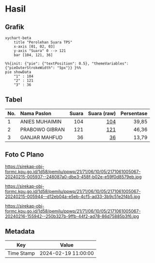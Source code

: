 # Hasil

## Grafik

```mermaid
xychart-beta
    title "Perolehan Suara TPS"
    x-axis [01, 02, 03]
    y-axis "Suara" 0 --> 121
    bar [104, 121, 36]
```

```mermaid
%%{init: {"pie": {"textPosition": 0.5}, "themeVariables": {"pieOuterStrokeWidth": "5px"}} }%%
pie showData
    "1" : 104
    "2" : 121
    "3" : 36
```

## Tabel

| No. | Nama Paslon    | Suara | Suara (raw) | Persentase |
|:--- |:-------------- | -----:| -----------:| ----------:|
| 1   | ANIES MUHAIMIN | 104   | [104][p-1]  | 39,85      |
| 2   | PRABOWO GIBRAN | 121   | [121][p-2]  | 46,36      |
| 3   | GANJAR MAHFUD  | 36    | [36][p-3]   | 13,79      |


[p-1]: https://github.com/gigit-pemilu/pemilu-2024-21-kepulauan-riau/blob/main/pilpres/hitung-suara/sub/21-kepulauan-riau/sub/71-kota-batam/sub/06-lubuk-baja/sub/1005-tanjung-uma/sub/067-tps/sub/paslon-1.txt
[p-2]: https://github.com/gigit-pemilu/pemilu-2024-21-kepulauan-riau/blob/main/pilpres/hitung-suara/sub/21-kepulauan-riau/sub/71-kota-batam/sub/06-lubuk-baja/sub/1005-tanjung-uma/sub/067-tps/sub/paslon-2.txt
[p-3]: https://github.com/gigit-pemilu/pemilu-2024-21-kepulauan-riau/blob/main/pilpres/hitung-suara/sub/21-kepulauan-riau/sub/71-kota-batam/sub/06-lubuk-baja/sub/1005-tanjung-uma/sub/067-tps/sub/paslon-3.txt

## Foto C Plano

https://sirekap-obj-formc.kpu.go.id/1d58/pemilu/ppwp/21/71/06/10/05/2171061005067-20240215-005937--248087a0-dbe3-458f-b02e-e59f0d8579eb.jpg

https://sirekap-obj-formc.kpu.go.id/1d58/pemilu/ppwp/21/71/06/10/05/2171061005067-20240215-005944--d12eb04a-e5eb-4cf5-ad33-3b9c51e2f4b5.jpg

https://sirekap-obj-formc.kpu.go.id/1d58/pemilu/ppwp/21/71/06/10/05/2171061005067-20240216-155942--250b327b-9ffb-44f2-ad78-86d75885b3f6.jpg


## Metadata

| Key        | Value               |
| ---------- | ------------------- |
| Time Stamp | 2024-02-19 11:00:00 |



